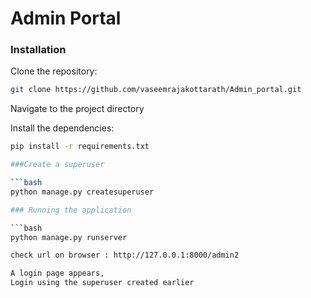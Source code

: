 #  Admin Portal

### Installation

Clone the repository:
```bash
git clone https://github.com/vaseemrajakottarath/Admin_portal.git
```
Navigate to the project directory

Install the dependencies:

```bash
pip install -r requirements.txt

###Create a superuser

```bash
python manage.py createsuperuser

### Running the application

```bash
python manage.py runserver

check url on browser : http://127.0.0.1:8000/admin2

A login page appears,
Login using the superuser created earlier
